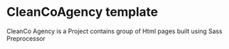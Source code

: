 # CleanCoAgency template

CleanCo Agency is a Project contains group of Html pages built using Sass Preprocessor 
